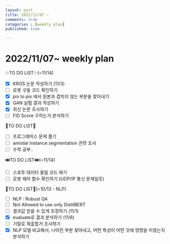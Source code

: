```yaml
---
layout: post
title: 2022/11/07 ~
comments: true
categories : [weekly_plan]
published: true

---
```

# 2022/11/07~ weekly plan

✨TO DO LIST✨(~11/14)
- [x] KROS 논문 작성하기 (11/3)
- [ ]  로봇 구동 코드 확인하기
- [x] pix to pix 에서 원본과 겹치지 않는 부분을 찾아내기
- [x] GAN 실험 결과 작성하기
- [x] 최신 논문 조사하기
- [ ] FID Score 구하는거 분석하기

🔮TO DO LIST🔮
- [ ] 프로그래머스 문제 풀기
- [ ] amodal instance segmentation 관련 조사
- [ ] 수학 공부.. 

🎟TO DO LIST🎟(~11/14)
- [ ] 스포투 데이터 돌릴 코드 짜기
- [ ] 로봇 제어 함수 확인하기 (UDP/IP 통신 문제일듯)

🥐TO DO LIST🥐(~10/13 - NLP)
- [ ] NLP : Robust QA
- [ ] Not Allowed to use only DistilBERT
- [ ] 결과값 얻을 수 있게 조정하기 (11/1)
- [x] evaluate로 결과 분석하기 (11/6)
- [ ] 기말로 제출할거 조사하기
- [x] NLP 모델 비교해서, 나아진 부분 찾아내고, 어떤 특성이 어떤 것에 영향을 미쳤는지 분석하기
